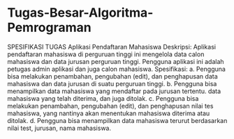 # Tugas-Besar-Algoritma-Pemrograman

SPESIFIKASI TUGAS
Aplikasi Pendaftaran Mahasiswa
Deskripsi: Aplikasi pendaftaran mahasiswa di perguruan tinggi ini mengelola data calon mahasiswa dan data jurusan perguruan tinggi. Pengguna aplikasi ini adalah petugas admin aplikasi dan juga calon mahasiswa.
Spesifikasi:
a.	Pengguna bisa melakukan penambahan, pengubahan (edit), dan penghapusan data mahasiswa dan data jurusan di suatu perguruan tinggi.
b.	Pengguna bisa menampilkan data mahasiswa yang mendaftar pada jurusan tertentu. data mahasiswa yang telah diterima, dan juga ditolak.
c.	Pengguna bisa melakukan penambahan, pengubahan (edit), dan penghapusan nilai tes mahasiswa, yang nantinya akan menentukan mahasiswa diterima atau ditolak.
d.	Pengguna bisa menampilkan data mahasiswa terurut berdasarkan nilai test, jurusan, nama mahasiswa.
